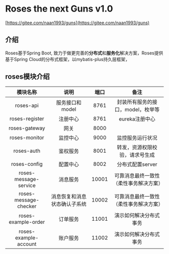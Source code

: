 # Roses the next Guns v1.0
[https://gitee.com/naan1993/guns](https://gitee.com/naan1993/guns)

## 介绍
Roses基于Spring Boot, 致力于做更完善的**分布式**和**服务化**解决方案，Roses提供基于Spring Cloud的分布式框架，以mybatis-plus持久层框架，

## roses模块介绍

| 模块名称 | 说明 | 端口 | 备注 |
| :---: | :---: | :---: | :---: |
| roses-api | 服务接口和model | 8761 | 封装所有服务的接口，model，枚举等 |
| roses-register | 注册中心 | 8761 | eureka注册中心 |
| roses-gateway | 网关 | 8000 | 
| roses-monitor | 监控中心 | 9000 | 监控服务运行状况 |
| roses-auth | 鉴权服务 | 8001 | 转发，资源权限校验，请求号生成 |
| roses-config | 配置中心 | 8002 | 分布式配置server |
| roses-message-service | 消息服务 | 10001 | 可靠消息最终一致性（柔性事务解决方案） | 
| roses-message-checker | 消息恢复和消息状态确认子系统 | 10002 | 可靠消息最终一致性（柔性事务解决方案） |
| roses-example-order | 订单服务 | 11001 | 演示如何解决分布式事务 |
| roses-example-account | 账户服务 | 11002 | 演示如何解决分布式事务 |

# 